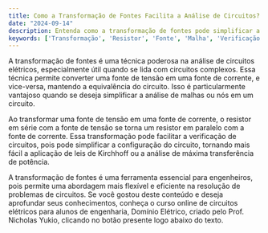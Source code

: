 ```yaml
---
title: Como a Transformação de Fontes Facilita a Análise de Circuitos?
date: "2024-09-14"
description: Entenda como a transformação de fontes pode simplificar a análise de circuitos elétricos.
keywords: ['Transformação', 'Resistor', 'Fonte', 'Malha', 'Verificação', 'Circuito', 'Máxima']
---
```


A transformação de fontes é uma técnica poderosa na análise de circuitos elétricos, especialmente útil quando se lida com circuitos complexos. Essa técnica permite converter uma fonte de tensão em uma fonte de corrente, e vice-versa, mantendo a equivalência do circuito. Isso é particularmente vantajoso quando se deseja simplificar a análise de malhas ou nós em um circuito.

Ao transformar uma fonte de tensão em uma fonte de corrente, o resistor em série com a fonte de tensão se torna um resistor em paralelo com a fonte de corrente. Essa transformação pode facilitar a verificação de circuitos, pois pode simplificar a configuração do circuito, tornando mais fácil a aplicação de leis de Kirchhoff ou a análise de máxima transferência de potência.

A transformação de fontes é uma ferramenta essencial para engenheiros, pois permite uma abordagem mais flexível e eficiente na resolução de problemas de circuitos. Se você gostou deste conteúdo e deseja aprofundar seus conhecimentos, conheça o curso online de circuitos elétricos para alunos de engenharia, Domínio Elétrico, criado pelo Prof. Nicholas Yukio, clicando no botão presente logo abaixo do texto.